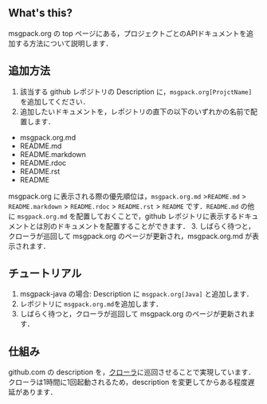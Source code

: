 ## What's this?

msgpack.org の top ページにある，プロジェクトごとのAPIドキュメントを追加する方法について説明します．

## 追加方法

1. 該当する github レポジトリの Description に，```msgpack.org[ProjctName]``` を追加してください．
2. 追加したいドキュメントを，レポジトリの直下の以下のいずれかの名前で配置します．
  * msgpack.org.md
  * README.md
  * README.markdown
  * README.rdoc
  * README.rst
  * README 

msgpack.org に表示される際の優先順位は，```msgpack.org.md``` >```README.md``` > ```README.markdown``` > ```README.rdoc``` > ```README.rst``` > ```README``` です．```README.md``` の他に ```msgpack.org.md``` を配置しておくことで，github レポジトリに表示するドキュメントとは別のドキュメントを配置することができます．
3. しばらく待つと，クローラが巡回して msgpack.org のページが更新され，msgpack.org.md が表示されます．


## チュートリアル

1. msgpack-java の場合: Description に ```msgpack.org[Java]``` と追加します．
2. レポジトリに ```msgpack.org.md```を追加します．
3. しばらく待つと，クローラが巡回して msgpack.org のページが更新されます．

## 仕組み

github.com の description を，[クローラ](https://github.com/msgpack/website/blob/master/update-index.rb)に巡回させることで実現しています．クローラは1時間に1回起動されるため，description を変更してからある程度遅延があります．